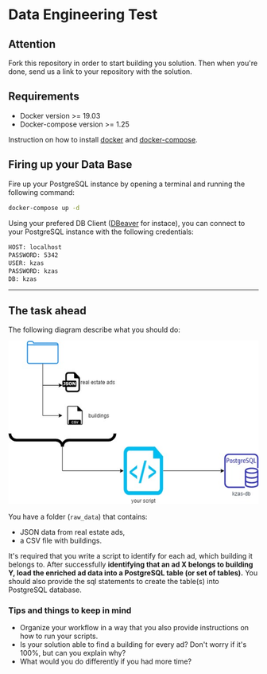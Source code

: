 # Data Engineering Test

## Attention

Fork this repository in order to start building you solution. Then when you're done, send us a link to your repository with the solution.

## Requirements

- Docker version >= 19.03
- Docker-compose version >= 1.25

Instruction on how to install [docker](https://docs.docker.com/get-docker/) and [docker-compose](https://docs.docker.com/compose/install/).


## Firing up your Data Base

Fire up your PostgreSQL instance by opening a terminal and running the following command:

```bash
docker-compose up -d 
```

Using your prefered DB Client ([DBeaver](https://dbeaver.io/) for instace), you can connect to your PostgreSQL instance with the following credentials:

```
HOST: localhost
PASSWORD: 5342
USER: kzas
PASSWORD: kzas
DB: kzas
```

---
## The task ahead

The following diagram describe what you should do:

![Diagram](./diagram.jfif)

You have a folder (`raw_data`) that contains:

- JSON data from real estate ads,
- a CSV file with buildings. 

It's required that you write a script to identify for each ad, which building it belongs to. After successfully **identifying that an ad X belongs to building Y, load the enriched ad data into a PostgreSQL table (or set of tables).**
You should also provide the sql statements to create the table(s) into PostgreSQL database.


### Tips and things to keep in mind

- Organize your workflow in a way that you also provide instructions on how to run your scripts.
- Is your solution able to find a building for every ad? Don't worry if it's 100%, but can you explain why?
- What would you do differently if you had more time?